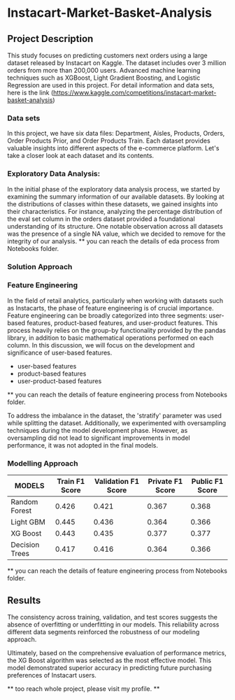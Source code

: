 # Instacart-Market-Basket-Analysis
## Project Description
This study focuses on predicting customers next orders using a large dataset
released by Instacart on Kaggle. The dataset includes over 3 million orders from
more than 200,000 users. Advanced machine learning techniques such as XGBoost,
Light Gradient Boosting, and Logistic Regression are used in this project.
For detail information and data sets, here is the link (https://www.kaggle.com/competitions/instacart-market-basket-analysis)

### Data sets 

In this project, we have six data files: Department, Aisles, Products,
Orders, Order Products Prior, and Order Products Train. Each dataset provides
valuable insights into different aspects of the e-commerce platform. Let&#39;s take a
closer look at each dataset and its contents.

### Exploratory Data Analysis:
In the initial phase of the exploratory data analysis process, we started by
examining the summary information of our available datasets. By looking at the
distributions of classes within these datasets, we gained insights into their
characteristics. For instance, analyzing the percentage distribution of the eval set
column in the orders dataset provided a foundational understanding of its structure.
One notable observation across all datasets was the presence of a single NA
value, which we decided to remove for the integrity of our analysis.
** you can reach the details of eda process from Notebooks folder.

### Solution Approach

### Feature Engineering
In the field of retail analytics, particularly when working with datasets such
as Instacarts, the phase of feature engineering is of crucial importance. Feature
engineering can be broadly categorized into three segments: user-based features,
product-based features, and user-product features. This process heavily relies on the
group-by functionality provided by the pandas library, in addition to basic
mathematical operations performed on each column. In this discussion, we will focus
on the development and significance of user-based features.

* user-based features
* product-based features
* user-product-based features

** you can reach the details of feature engineering process from Notebooks folder.

To address the imbalance in the dataset, the 'stratify' parameter was used while splitting the dataset. Additionally, we experimented with oversampling techniques during the model development phase. However, as oversampling did not lead to significant improvements in model performance, it was not adopted in the final models.


### Modelling Approach

| MODELS         | Train F1 Score | Validation F1 Score | Private F1 Score | Public F1 Score |
|----------------|----------------|---------------------|------------------|-----------------|
| Random Forest  | 0.426          | 0.421               | 0.367            | 0.368           |
| Light GBM      | 0.445          | 0.436               | 0.364            | 0.366           |
| XG Boost       | 0.443          | 0.435               | 0.377            | 0.377           |
| Decision Trees | 0.417          | 0.416               | 0.364            | 0.366           |

** you can reach the details of feature engineering process from Notebooks folder.


## Results

The consistency across training, validation, and test scores suggests the absence of overfitting or underfitting in our models. This reliability across different data segments reinforced the robustness of our modeling approach.

Ultimately, based on the comprehensive evaluation of performance metrics, the XG Boost algorithm was selected as the most effective model. This model demonstrated superior accuracy in predicting future purchasing preferences of Instacart users.

** too reach whole project, please visit my profile.
** 
